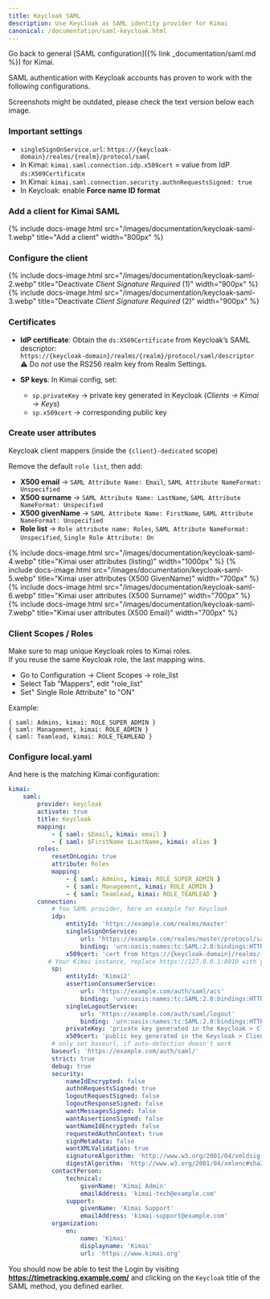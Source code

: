 ```yaml
---
title: Keycloak SAML
description: Use Keycloak as SAML identity provider for Kimai
canonical: /documentation/saml-keycloak.html
---
```


Go back to general [SAML configuration]({% link _documentation/saml.md %}) for Kimai.

SAML authentication with Keycloak accounts has proven to work with the following configurations.

Screenshots might be outdated, please check the text version below each image. 

### Important settings

- `singleSignOnService.url`: `https://{keycloak-domain}/realms/{realm}/protocol/saml`
- In Kimai: `kimai.saml.connection.idp.x509cert` = value from IdP `ds:X509Certificate`
- In Kimai: `kimai.saml.connection.security.authnRequestsSigned: true`
- In Keycloak: enable **Force name ID format**

### Add a client for Kimai SAML

{% include docs-image.html src="/images/documentation/keycloak-saml-1.webp" title="Add a client" width="800px" %}

### Configure the client

{% include docs-image.html src="/images/documentation/keycloak-saml-2.webp" title="Deactivate *Client Signature Required* (1)" width="900px" %}
{% include docs-image.html src="/images/documentation/keycloak-saml-3.webp" title="Deactivate *Client Signature Required* (2)" width="900px" %}

### Certificates

- **IdP certificate**: Obtain the `ds:X509Certificate` from Keycloak’s SAML descriptor:  
  `https://{keycloak-domain}/realms/{realm}/protocol/saml/descriptor`  
  ⚠️ Do *not* use the RS256 realm key from Realm Settings.

- **SP keys**: In Kimai config, set:
    - `sp.privateKey` → private key generated in Keycloak (*Clients → Kimai → Keys*)
    - `sp.x509cert` → corresponding public key

### Create user attributes

Keycloak client mappers (inside the `{client}-dedicated` scope)

Remove the default `role list`, then add:

- **X500 email** → `SAML Attribute Name: Email`, `SAML Attribute NameFormat: Unspecified`
- **X500 surname** → `SAML Attribute Name: LastName`, `SAML Attribute NameFormat: Unspecified`
- **X500 givenName** → `SAML Attribute Name: FirstName`, `SAML Attribute NameFormat: Unspecified`
- **Role list** → `Role attribute name: Roles`, `SAML Attribute NameFormat: Unspecified`, `Single Role Attribute: On`

{% include docs-image.html src="/images/documentation/keycloak-saml-4.webp" title="Kimai user attributes (listing)" width="1000px" %}
{% include docs-image.html src="/images/documentation/keycloak-saml-5.webp" title="Kimai user attributes (X500 GivenName)" width="700px" %}
{% include docs-image.html src="/images/documentation/keycloak-saml-6.webp" title="Kimai user attributes (X500 Surname)" width="700px" %}
{% include docs-image.html src="/images/documentation/keycloak-saml-7.webp" title="Kimai user attributes (X500 Email)" width="700px" %}

### Client Scopes / Roles

Make sure to map unique Keycloak roles to Kimai roles.  
If you reuse the same Keycloak role, the last mapping wins.

- Go to Configuration -> Client Scopes -> role_list
- Select Tab "Mappers", edit "role_list"
- Set" Single Role Attribute" to "ON"

Example:

```
{ saml: Admins, kimai: ROLE_SUPER_ADMIN }
{ saml: Management, kimai: ROLE_ADMIN }
{ saml: Teamlead, kimai: ROLE_TEAMLEAD }
```



### Configure local.yaml

And here is the matching Kimai configuration:

```yaml
kimai:
    saml:
        provider: keycloak
        activate: true
        title: Keycloak
        mapping:
            - { saml: $Email, kimai: email }
            - { saml: $FirstName $LastName, kimai: alias }
        roles:
            resetOnLogin: true
            attribute: Roles
            mapping:
                - { saml: Admins, kimai: ROLE_SUPER_ADMIN }
                - { saml: Management, kimai: ROLE_ADMIN }
                - { saml: Teamlead, kimai: ROLE_TEAMLEAD }
        connection:
            # You SAML provider, here an example for Keycloak
            idp:
                entityId: 'https://example.com/realms/master'
                singleSignOnService:
                    url: 'https://example.com/realms/master/protocol/saml'
                    binding: 'urn:oasis:names:tc:SAML:2.0:bindings:HTTP-Redirect'
                x509cert: 'cert from https://{keycloak-domain}/realms/{realm}/protocol/saml/descriptor > ds:X509Certificate'
           # Your Kimai instance, replace https://127.0.0.1:8010 with your base URL
            sp:
                entityId: 'Kimai2'
                assertionConsumerService:
                    url: 'https://example.com/auth/saml/acs'
                    binding: 'urn:oasis:names:tc:SAML:2.0:bindings:HTTP-POST'
                singleLogoutService:
                    url: 'https://example.com/auth/saml/logout'
                    binding: 'urn:oasis:names:tc:SAML:2.0:bindings:HTTP-Redirect'
                privateKey: 'private key generated in the Keycloak > Clients > Kimai > Keys'
                x509cert: 'public key generated in the Keycloak > Clients > Kimai > Keys'
            # only set baseurl, if auto-detection doesn't work
            baseurl: 'https://example.com/auth/saml/'
            strict: true
            debug: true
            security:
                nameIdEncrypted: false
                authnRequestsSigned: true
                logoutRequestSigned: false
                logoutResponseSigned: false
                wantMessagesSigned: false
                wantAssertionsSigned: false
                wantNameIdEncrypted: false
                requestedAuthnContext: true
                signMetadata: false
                wantXMLValidation: true
                signatureAlgorithm: 'http://www.w3.org/2001/04/xmldsig-more#rsa-sha256'
                digestAlgorithm: 'http://www.w3.org/2001/04/xmlenc#sha256'
            contactPerson:
                technical:
                    givenName: 'Kimai Admin'
                    emailAddress: 'kimai-tech@example.com'
                support:
                    givenName: 'Kimai Support'
                    emailAddress: 'kimai-support@example.com'
            organization:
                en:
                    name: 'Kimai'
                    displayname: 'Kimai'
                    url: 'https://www.kimai.org'
```

You should now be able to test the Login by visiting **https://timetracking.example.com/** and clicking on the `Keycloak` title of the SAML method, you defined earlier.

